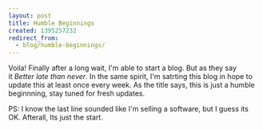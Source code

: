 ```yaml
---
layout: post
title: Humble Beginnings
created: 1395257232
redirect_from:
  - blog/humble-beginnings/
---
```

<p>Voila! Finally after a long wait, I'm able to start a blog. But as they say it&nbsp;<em>Better late than never</em>. In the same spirit, I'm satrting this blog in hope to update this at least once every week. As the title says, this is just a humble beginnning, stay tuned for fresh updates.</p>
<p>PS: I know the last line sounded like I'm selling a software, but I guess its OK. Afterall, Its just the start.</p>
